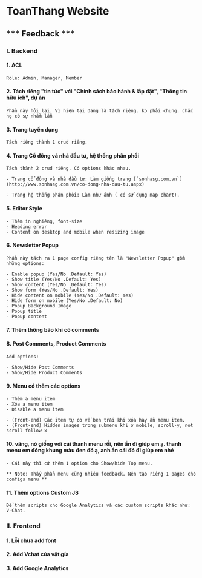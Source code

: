 # ToanThang Website

## *** Feedback ***

### I. Backend

#### 1. ACL

```
Role: Admin, Manager, Member
```

#### 2. Tách riêng "tin tức" với "Chính sách bảo hành & lắp đặt", "Thông tin hữu ích", dự án

```
Phần này hỏi lại. Vì hiện tại đang là tách riêng. ko phải chung. chắc họ có sự nhầm lẫn
```

#### 3. Trang tuyển dụng

```
Tách riêng thành 1 crud riêng.
```

#### 4. Trang Cổ đông và nhà đầu tư, hệ thống phân phối

```
Tách thành 2 crud riêng. Có options khác nhau.

- Trang cổ đông và nhà đầu tư: Làm giống trang [`sonhasg.com.vn`](http://www.sonhasg.com.vn/co-dong-nha-dau-tu.aspx)

- Trang hệ thống phân phối: Làm như ảnh ( có sử dụng map chart).
```

#### 5. Editor Style

```
- Thêm in nghiêng, font-size
- Heading error
- Content on desktop and mobile when resizing image
```

#### 6. Newsletter Popup

```
Phần này tách ra 1 page config riêng tên là "Newsletter Popup" gồm những options:

- Enable popup (Yes/No .Default: Yes)
- Show title (Yes/No .Default: Yes)
- Show content (Yes/No .Default: Yes)
- Show form (Yes/No .Default: Yes)
- Hide content on mobile (Yes/No .Default: Yes)
- Hide form on mobile (Yes/No .Default: No)
- Popup Background Image
- Popup title
- Popup content
```

#### 7. Thêm thông báo khi có comments

#### 8. Post Comments, Product Comments

```
Add options:

- Show/Hide Post Comments
- Show/Hide Product Comments
```

#### 9. Menu có thêm các options

```
- Thêm a menu item
- Xóa a menu item
- Disable a menu item

- (Front-end) Các item tự co về bên trái khi xóa hay ẩn menu item.
- (Front-end) Hidden images trong submenu khi ở mobile, scroll-y, not scroll follow x
```

#### 10. vâng, nó giống với cái thanh menu rồi, nên ẩn đi giúp em ạ. thanh menu em đóng khung màu đen đó ạ, anh ẩn cái đó đi giúp em nhé

```
- Cái này thì cứ thêm 1 option cho Show/hide Top menu.

** Note: Thấy phần menu cũng nhiêu feedback. Nên tạo riêng 1 pages cho configs menu **
```

#### 11. Thêm options Custom JS

```
Để thêm scripts cho Google Analytics và các custom scripts khác như: V-Chat.
```

### II. Frontend

#### 1. Lỗi chưa add font

#### 2. Add Vchat của vật gía

#### 3. Add Google Analytics


